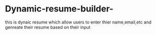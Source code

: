 # Dynamic-resume-builder-
this is dynaic resume  which allow users to enter thier name,email,etc and genreate their resume based on their input
